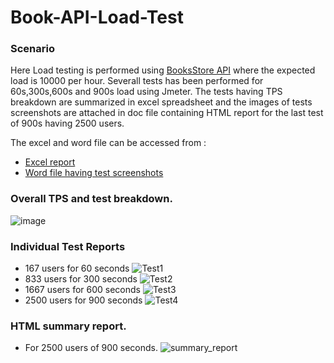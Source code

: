 # Book-API-Load-Test
### Scenario
Here Load testing  is performed using [BooksStore API](https://demoqa.com/BookStore/v1/Books) where 
the expected load is 10000 per hour. Severall tests has been performed for 60s,300s,600s and 900s load 
using Jmeter. The tests having TPS breakdown are summarized in excel spreadsheet and the images of 
tests screenshots are attached in doc file containing HTML report for the last test of 900s having 2500 users.

The excel and word file can be accessed from :
- [Excel report](https://github.com/NibrazKhan/Book-API-Load-Test/blob/main/Resources/Performance%20testing%20using%20JMETER.xlsx)
- [Word file having test screenshots](https://github.com/NibrazKhan/Book-API-Load-Test/blob/main/Resources/Test%20results%20from%20jmeter.docx)
### Overall TPS and test breakdown.
![image](https://user-images.githubusercontent.com/55280106/175831845-5faa3510-21b6-42e6-b9f8-84594d0b7e7c.png)

### Individual Test Reports
- 167 users for 60 seconds
 ![Test1](https://user-images.githubusercontent.com/55280106/175831924-5182de29-55d8-4ab6-892b-5ceb829a2f9b.png)
- 833 users for 300 seconds
![Test2](https://user-images.githubusercontent.com/55280106/175831938-d91d23a6-6dbf-48a7-b3d0-afed55162400.png)
- 1667 users for 600 seconds
![Test3](https://user-images.githubusercontent.com/55280106/175831946-22227ef9-311d-41ab-ab2f-77865822538e.png)
- 2500 users for 900 seconds
![Test4](https://user-images.githubusercontent.com/55280106/175831953-3493726f-1e45-4900-a65e-98def4f604ce.png)
### HTML summary report.
- For 2500 users of 900 seconds.
![summary_report](https://user-images.githubusercontent.com/55280106/175831979-c4411d1c-188a-4689-a6ce-fb28a1f2cf92.png)
